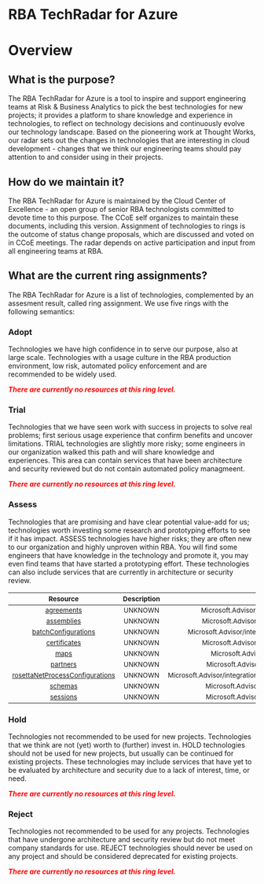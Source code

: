 
RBA TechRadar for Azure
=======================

# Overview

## What is the purpose?


The RBA TechRadar for Azure is a tool to inspire and support engineering teams at Risk & Business Analytics to pick the best technologies for new projects; it provides a platform to share knowledge and experience in technologies, to reflect on technology decisions and continuously evolve our technology landscape.  Based on the pioneering work at Thought Works, our radar sets out the changes in technologies that are interesting in cloud development - changes that we think our engineering teams should pay attention to and consider using in their projects.
## How do we maintain it?


The RBA TechRadar for Azure is maintained by the Cloud Center of Excellence - an open group of senior RBA technologists committed to devote time to this purpose.  The CCoE self organizes to maintain these documents, including this version.  Assignment of technologies to rings is the outcome of status change proposals, which are discussed and voted on in CCoE meetings.  The radar depends on active participation and input from all engineering teams at RBA.
## What are the current ring assignments?


The RBA TechRadar for Azure is a list of technologies, complemented by an assesment result, called ring assignment.  We use five rings with the following semantics:
### Adopt


Technologies we have high confidence in to serve our purpose, also at large scale.  Technologies with a usage culture in the RBA production environment, low risk, automated policy enforcement and are recommended to be widely used.  
  
***<font color="red"> There are currently no resources at this ring level. </font>***
### Trial


Technologies that we have seen work with success in projects to solve real problems;  first serious usage experience that confirm benefits and uncover limitations.  TRIAL technologies are slightly more risky; some engineers in our organization walked this path and will share knowledge and experiences.  This area can contain services that have been architecture and security reviewed but do not contain automated policy managmeent.  
  
***<font color="red"> There are currently no resources at this ring level. </font>***
### Assess


Technologies that are promising and have clear potential value-add for us; technologies worth investing some research and prototyping efforts to see if it has impact.  ASSESS technologies have higher risks;  they are often new to our organization and highly unproven within RBA.  You will find some engineers that have knowledge in the technology and promote it, you may even find teams that have started a prototyping effort.  These technologies can also include services that are currently in architecture or security review.  

|<sub>Resource</sub>|<sub>Description</sub>|<sub>Path</sub>|<sub>Status</sub>|
| :---: | :---: | :---: | :---: |
|<sub>[agreements](https://github.com/openrba/python-azure-techradar/tree/master/Microsoft.Advisor/integrationAccounts/agreements)</sub>|<sub>UNKNOWN</sub>|<sub>Microsoft.Advisor/integrationAccounts/agreements</sub>|<sub>ASSESS</sub>|
|<sub>[assemblies](https://github.com/openrba/python-azure-techradar/tree/master/Microsoft.Advisor/integrationAccounts/assemblies)</sub>|<sub>UNKNOWN</sub>|<sub>Microsoft.Advisor/integrationAccounts/assemblies</sub>|<sub>ASSESS</sub>|
|<sub>[batchConfigurations](https://github.com/openrba/python-azure-techradar/tree/master/Microsoft.Advisor/integrationAccounts/batchConfigurations)</sub>|<sub>UNKNOWN</sub>|<sub>Microsoft.Advisor/integrationAccounts/batchConfigurations</sub>|<sub>ASSESS</sub>|
|<sub>[certificates](https://github.com/openrba/python-azure-techradar/tree/master/Microsoft.Advisor/integrationAccounts/certificates)</sub>|<sub>UNKNOWN</sub>|<sub>Microsoft.Advisor/integrationAccounts/certificates</sub>|<sub>ASSESS</sub>|
|<sub>[maps](https://github.com/openrba/python-azure-techradar/tree/master/Microsoft.Advisor/integrationAccounts/maps)</sub>|<sub>UNKNOWN</sub>|<sub>Microsoft.Advisor/integrationAccounts/maps</sub>|<sub>ASSESS</sub>|
|<sub>[partners](https://github.com/openrba/python-azure-techradar/tree/master/Microsoft.Advisor/integrationAccounts/partners)</sub>|<sub>UNKNOWN</sub>|<sub>Microsoft.Advisor/integrationAccounts/partners</sub>|<sub>ASSESS</sub>|
|<sub>[rosettaNetProcessConfigurations](https://github.com/openrba/python-azure-techradar/tree/master/Microsoft.Advisor/integrationAccounts/rosettaNetProcessConfigurations)</sub>|<sub>UNKNOWN</sub>|<sub>Microsoft.Advisor/integrationAccounts/rosettaNetProcessConfigurations</sub>|<sub>ASSESS</sub>|
|<sub>[schemas](https://github.com/openrba/python-azure-techradar/tree/master/Microsoft.Advisor/integrationAccounts/schemas)</sub>|<sub>UNKNOWN</sub>|<sub>Microsoft.Advisor/integrationAccounts/schemas</sub>|<sub>ASSESS</sub>|
|<sub>[sessions](https://github.com/openrba/python-azure-techradar/tree/master/Microsoft.Advisor/integrationAccounts/sessions)</sub>|<sub>UNKNOWN</sub>|<sub>Microsoft.Advisor/integrationAccounts/sessions</sub>|<sub>ASSESS</sub>|

### Hold


Technologies not recommended to be used for new projects. Technologies that we think are not (yet) worth to (further) invest in.  HOLD technologies should not be used for new projects, but usually can be continued for existing projects.  These technologies may include services that have yet to be evaluated by architecture and security due to a lack of interest, time, or need.  
  
***<font color="red"> There are currently no resources at this ring level. </font>***
### Reject


Technologies not recommended to be used for any projects. Technologies that have undergone architecture and security review but do not meet company standards for use.  REJECT technologies should never be used on any project and should be considered deprecated for existing projects.  
  
***<font color="red"> There are currently no resources at this ring level. </font>***